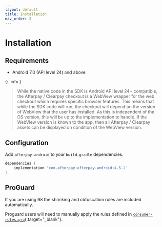 ```yaml
---
layout: default
title: Installation
nav_order: 2
---
```


# Installation

## Requirements

- Android 7.0 (API level 24) and above

{: .info }
> While the native code in the SDK is Android API level 24+ compatible, the Afterpay / Clearpay checkout is a WebView wrapper for the web checkout which requires specific browser features. This means that while the SDK code will run, the checkout will depend on the version of WebView that the user has installed. As this is independent of the OS version, this will be up to the implementation to handle. If the WebView version is known to the app, then all Afterpay / Clearpay assets can be displayed on condition of the WebView version.

## Configuration

Add `afterpay-android` to your `build.gradle` dependencies.

``` gradle
dependencies {
    implementation 'com.afterpay:afterpay-android:4.5.1'
}
```

## ProGuard

If you are using R8 the shrinking and obfuscation rules are included automatically.

Proguard users will need to manually apply the rules defined in [`consumer-rules.pro`][proguard-rules]{:target="_blank"}.

[proguard-rules]: https://github.com/afterpay/sdk-android/blob/master/afterpay/consumer-rules.pro
